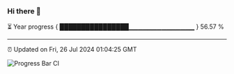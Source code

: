 ### Hi there 👋

⏳ Year progress { ████████████████▁▁▁▁▁▁▁▁▁▁▁▁▁▁ } 56.57 %

---

⏰ Updated on Fri, 26 Jul 2024 01:04:25 GMT

![Progress Bar CI](https://github.com/JuvenileQ/Progress-Bar-CI/workflows/main/badge.svg)
